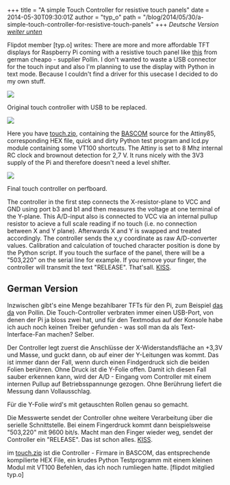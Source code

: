 +++
title = "A simple Touch Controller for resistive touch panels"
date = 2014-05-30T09:30:01Z
author = "typ_o"
path = "/blog/2014/05/30/a-simple-touch-controller-for-resistive-touch-panels"
+++
*Deutsche Version [weiter unten](#german-version)*

Flipdot member \[typ.o\] writes: There are more and more affordable TFT
displays for Raspberry Pi coming with a resistive touch panel like
[this](https://www.pollin.de/shop/dt/NTMwOTc4OTk-/Bauelemente_Bauteile/Aktive_Bauelemente/Displays/7_17_78_cm_Display_Set_mit_Touchscreen_LS_7T_HDMI_DVI_VGA_CVBS.html)
from german cheapo - supplier Pollin. I don't wanted to waste a USB
connector for the touch input and also I'm planning to use the display
with Python in text mode. Because I couldn't find a driver for this
usecase I decided to do my own stuff.

![](/media/touch_USB.jpg)

Original touch controller with USB to be replaced.

![](/media/touch_sch.jpg)

Here you have
[touch.zip](/media/touch.zip "touch.zip"),
containing the
[BASCOM](https://mcselec.com/index.php?option=com_frontpage&Itemid=1)
source for the Attiny85, corresponding HEX file, quick and dirty Python
test program and lcd.py module containing some VT100 shortcuts. The
Attiny is set to 8 Mhz internal RC clock and brownout detection for 2,7
V. It runs nicely with the 3V3 supply of the Pi and therefore doesn't
need a level shifter.

![](/media/touch_final.jpg)

Final touch controller on perfboard.

The controller in the first step connects the X-resistor-plane to VCC
and GND using port b3 and b1 and then measures the voltage at one
terminal of the Y-plane. This A/D-input also is connected to VCC via an
internal pullup resistor to acieve a full scale reading if no touch
(i.e. no connection between X and Y plane). Afterwards X and Y is
swapped and treated accordingly. The controller sends the x,y coordinate
as raw A/D-converter values. Calibration and calculation of touched
character position is done by the Python script. If you touch the
surface of the panel, there will be a "503,220" on the serial line for
example. If you remove your finger, the controller will transmit the
text "RELEASE". That'sall.
[KISS](https://en.wikipedia.org/wiki/KISS_principle).

## German Version

Inzwischen gibt\'s eine Menge bezahlbarer TFTs für den Pi, zum Beispiel
[das
da](https://www.pollin.de/shop/dt/NTMwOTc4OTk-/Bauelemente_Bauteile/Aktive_Bauelemente/Displays/7_17_78_cm_Display_Set_mit_Touchscreen_LS_7T_HDMI_DVI_VGA_CVBS.html)
von Pollin. Die Touch-Controller verbraten immer einen USB-Port, von
denen der Pi ja bloss zwei hat, und für den Textmodus auf der Konsole
habe ich auch noch keinen Treiber gefunden - was soll man da als
Text-Interface-Fan machen? Selber.

Der Controller legt zuerst die Anschlüsse der X-Widerstandsfläche an
+3,3V und Masse, und guckt dann, ob auf einer der Y-Leitungen was kommt.
Das ist immer dann der Fall, wenn durch einen Findgerdruck sich die
beiden Folien berühren. Ohne Druck ist die Y-Folie offen. Damit ich
diesen Fall sauber erkennen kann, wird der A/D - Eingang vom Controller
mit einem internen Pullup auf Betriebsspannunge gezogen. Ohne Berührung
liefert die Messung dann Vollausschlag.

Für die Y-Folie wird\'s mit getauschten Rollen genau so gemacht.

Die Messwerte sendet der Controller ohne weitere Verarbeitung über die
serielle Schnittstelle. Bei einem Fingerdruck kommt dann beispielsweise
\"503,220\" mit 9600 bit/s. Macht man den Finger wieder weg, sendet der
Controller ein \"RELEASE\". Das ist schon alles.
[KISS](https://de.wikipedia.org/wiki/KISS-Prinzip).

im [touch.zip](/media/touch.zip "touch.zip") ist die Controller -
Firmare in BASCOM, das entsprechende kompilierte HEX File, ein krudes
Python Testprogramm mit einem kleinen Modul mit VT100 Befehlen, das ich
noch rumliegen hatte. \[flipdot mitglied typ.o\]
